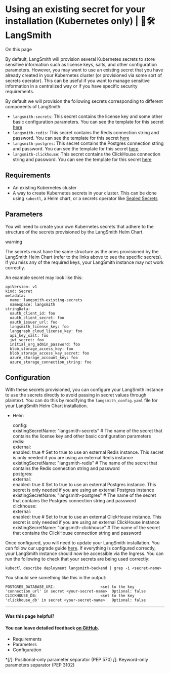 # Using an existing secret for your installation (Kubernetes only) | 🦜️🛠️ LangSmith

On this page

By default, LangSmith will provision several Kubernetes secrets to store sensitive information such as license keys, salts, and other configuration parameters. However, you may want to use an existing secret that you have already created in your Kubernetes cluster (or provisioned via some sort of secrets operator). This can be useful if you want to manage sensitive information in a centralized way or if you have specific security requirements.

By default we will provision the following secrets corresponding to different components of LangSmith:

  * `langsmith-secrets`: This secret contains the license key and some other basic configuration parameters. You can see the template for this secret [here](https://github.com/langchain-ai/helm/blob/main/charts/langsmith/templates/secrets.yaml)
  * `langsmith-redis`: This secret contains the Redis connection string and password. You can see the template for this secret [here](https://github.com/langchain-ai/helm/blob/main/charts/langsmith/templates/redis/secrets.yaml)
  * `langsmith-postgres`: This secret contains the Postgres connection string and password. You can see the template for this secret [here](https://github.com/langchain-ai/helm/blob/main/charts/langsmith/templates/postgres/secrets.yaml)
  * `langsmith-clickhouse`: This secret contains the ClickHouse connection string and password. You can see the template for this secret [here](https://github.com/langchain-ai/helm/blob/main/charts/langsmith/templates/clickhouse/secrets.yaml)

## Requirements​

  * An existing Kubernetes cluster
  * A way to create Kubernetes secrets in your cluster. This can be done using `kubectl`, a Helm chart, or a secrets operator like [Sealed Secrets](https://github.com/bitnami-labs/sealed-secrets)

## Parameters​

You will need to create your own Kubernetes secrets that adhere to the structure of the secrets provisioned by the LangSmith Helm Chart.

warning

The secrets must have the same structure as the ones provisioned by the LangSmith Helm Chart (refer to the links above to see the specific secrets). If you miss any of the required keys, your LangSmith instance may not work correctly.

An example secret may look like this:
    
    
    apiVersion: v1  
    kind: Secret  
    metadata:  
      name: langsmith-existing-secrets  
      namespace: langsmith  
    stringData:  
      oauth_client_id: foo  
      oauth_client_secret: foo  
      oauth_issuer_url: foo  
      langsmith_license_key: foo  
      langgraph_cloud_license_key: foo  
      api_key_salt: foo  
      jwt_secret: foo  
      initial_org_admin_password: foo  
      blob_storage_access_key: foo  
      blob_storage_access_key_secret: foo  
      azure_storage_account_key: foo  
      azure_storage_connection_string: foo  
    

## Configuration​

With these secrets provisioned, you can configure your LangSmith instance to use the secrets directly to avoid passing in secret values through plaintext. You can do this by modifying the `langsmith_config.yaml` file for your LangSmith Helm Chart installation.

  * Helm

    
    
      
    config:  
    existingSecretName: "langsmith-secrets" # The name of the secret that contains the license key and other basic configuration parameters  
    redis:  
    external:  
      enabled: true # Set to true to use an external Redis instance. This secret is only needed if you are using an external Redis instance  
      existingSecretName: "langsmith-redis" # The name of the secret that contains the Redis connection string and password  
    postgres:  
    external:  
      enabled: true # Set to true to use an external Postgres instance. This secret is only needed if you are using an external Postgres instance  
      existingSecretName: "langsmith-postgres" # The name of the secret that contains the Postgres connection string and password  
    clickhouse:  
    external:  
      enabled: true # Set to true to use an external ClickHouse instance. This secret is only needed if you are using an external ClickHouse instance  
      existingSecretName: "langsmith-clickhouse" # The name of the secret that contains the ClickHouse connection string and password  
    

Once configured, you will need to update your LangSmith installation. You can follow our upgrade guide [here](/self_hosting/upgrades). If everything is configured correctly, your LangSmith instance should now be accessible via the Ingress. You can run the following to check that your secrets are being used correctly:
    
    
    kubectl describe deployment langsmith-backend | grep -i <secret-name>  
    

You should see something like this in the output:
    
    
    POSTGRES_DATABASE_URI:                    <set to the key 'connection_url' in secret <your-secret-name>  Optional: false  
    CLICKHOUSE_DB:                            <set to the key 'clickhouse_db' in secret <your-secret-name>   Optional: false  
    

* * *

#### Was this page helpful?

  

#### You can leave detailed feedback [on GitHub](https://github.com/langchain-ai/langsmith-docs/issues/new?title=DOC%3A+%3CPlease+write+a+comprehensive+title+after+the+%27DOC%3A+%27+prefix%3E).

  * Requirements
  * Parameters
  * Configuration

  *[/]: Positional-only parameter separator (PEP 570)
  *[*]: Keyword-only parameters separator (PEP 3102)